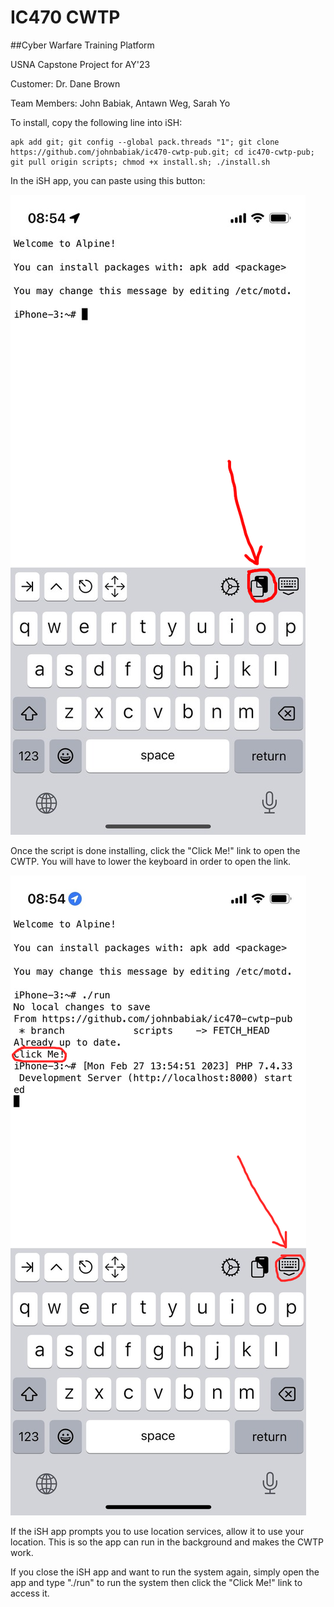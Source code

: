 # IC470 CWTP

##Cyber Warfare Training Platform

USNA Capstone Project for AY'23

Customer: Dr. Dane Brown

Team Members: John Babiak, Antawn Weg, Sarah Yo

To install, copy the following line into iSH:
```
apk add git; git config --global pack.threads "1"; git clone https://github.com/johnbabiak/ic470-cwtp-pub.git; cd ic470-cwtp-pub; git pull origin scripts; chmod +x install.sh; ./install.sh
```

In the iSH app, you can paste using this button:

![Image of the clipboard paste button in the iSH app](paste.png)

Once the script is done installing, click the "Click Me!" link to open the CWTP. You will have to lower the keyboard in order to open the link.

![Image pointing to the button in the iSH app to lower the keyboard](keybdown.png)

If the iSH app prompts you to use location services, allow it to use your location. This is so the app can run in the background and makes the CWTP work.

If you close the iSH app and want to run the system again, simply open the app and type "./run" to run the system then click the "Click Me!" link to access it.
